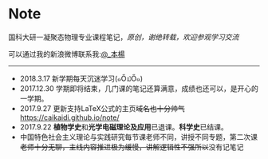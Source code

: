 # Note

国科大研一凝聚态物理专业课程笔记，*原创，谢绝转载，欢迎参观学习交流*

可以通过我的新浪微博联系我:[@_本楊](http://weibo.com/u/3801836590)

-----

- 2018.3.17 新学期每天沉迷学习(๑Ő௰Ő๑)
- 2017.12.30 学期即将结束，几门课的笔记还算满意，成绩也还可以，是开心的一学期。
- 2017.9.27 更新支持LaTeX公式的主页~~域名也十分帅气~~https://caikaidi.github.io/note/
- 2017.9.22 **植物学史**和**光学电磁理论及应用**已退课。**科学史**已结课。
- 中国特色社会主义理论与实践研究每节课老师不同，讲授不同专题，第二次课~~老师十分无聊，主线内容推进极为缓慢，讲解逻辑性不强所以~~没有记笔记


